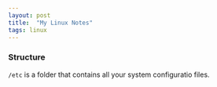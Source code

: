 ```yaml
---
layout: post
title:  "My Linux Notes"
tags: linux 
---
```


### Structure

`/etc` is a folder that contains all your system configuratio files.


